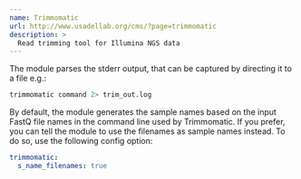 ```yaml
---
name: Trimmomatic
url: http://www.usadellab.org/cms/?page=trimmomatic
description: >
  Read trimming tool for Illumina NGS data
---
```


The module parses the stderr output, that can be captured by directing it to a file e.g.:

```sh
trimmomatic command 2> trim_out.log
```

By default, the module generates the sample names based on the input FastQ file names in
the command line used by Trimmomatic. If you prefer, you can tell the module to use
the filenames as sample names instead. To do so, use the following config option:

```yaml
trimmomatic:
  s_name_filenames: true
```
